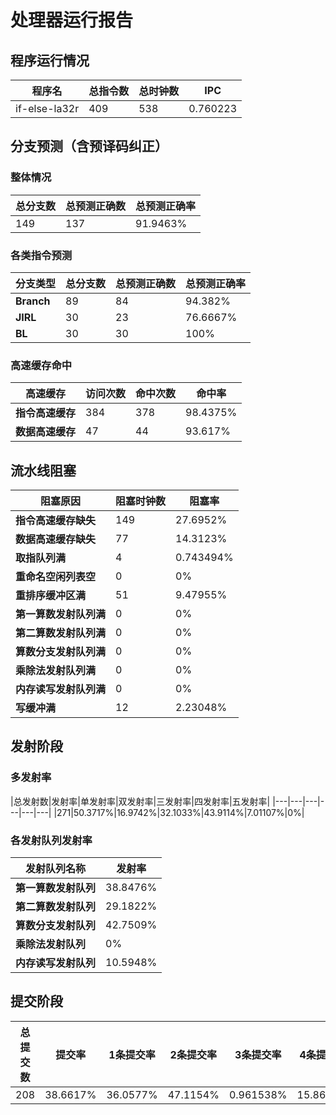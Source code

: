 # 处理器运行报告
## 程序运行情况
|程序名|总指令数|总时钟数|IPC|
|---|---|---|---|
|if-else-la32r|409|538|0.760223|

## 分支预测（含预译码纠正）
### 整体情况
|总分支数|总预测正确数|总预测正确率|
|---|---|---|
|149|137|91.9463%|

### 各类指令预测
|分支类型|总分支数|总预测正确数|总预测正确率|
|---|---|---|---|
|**Branch**| 89 | 84 | 94.382%|
|**JIRL**| 30 | 23 | 76.6667%|
|**BL**| 30 | 30 | 100%|

### 高速缓存命中
|高速缓存|访问次数|命中次数|命中率|
|---|---|---|---|
|**指令高速缓存**| 384 | 378 | 98.4375%|
|**数据高速缓存**| 47 | 44 | 93.617%|
## 流水线阻塞
|阻塞原因|阻塞时钟数|阻塞率|
|---|---|---|
|**指令高速缓存缺失**| 149 | 27.6952%|
|**数据高速缓存缺失**| 77 | 14.3123%|
|**取指队列满**| 4 | 0.743494%|
|**重命名空闲列表空**|0 | 0%|
|**重排序缓冲区满**|51 | 9.47955%|
|**第一算数发射队列满**|0 | 0%|
|**第二算数发射队列满**|0 | 0%|
|**算数分支发射队列满**|0 | 0%|
|**乘除法发射队列满**|0 | 0%|
|**内存读写发射队列满**|0 | 0%|
|**写缓冲满**|12 | 2.23048%|

## 发射阶段
### 多发射率
|总发射数|发射率|单发射率|双发射率|三发射率|四发射率|五发射率|
|---|---|---|---|---|---|
|271|50.3717%|16.9742%|32.1033%|43.9114%|7.01107%|0%|

### 各发射队列发射率
|发射队列名称|发射率|
|---|---|
|**第一算数发射队列**|38.8476%|
|**第二算数发射队列**|29.1822%|
|**算数分支发射队列**|42.7509%|
|**乘除法发射队列**|0%|
|**内存读写发射队列**|10.5948%|

## 提交阶段
|总提交数|提交率|1条提交率|2条提交率|3条提交率|4条提交率|
|---|---|---|---|---|---|
|208|38.6617%|36.0577%|47.1154%|0.961538%|15.8654%|
